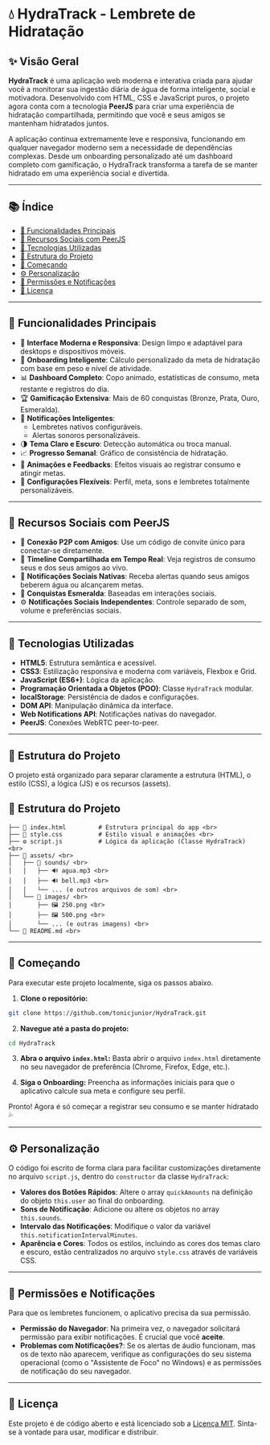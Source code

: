 # 💧 HydraTrack - Lembrete de Hidratação

## ✨ Visão Geral

**HydraTrack** é uma aplicação web moderna e interativa criada para ajudar você a monitorar sua ingestão diária de água de forma inteligente, social e motivadora. Desenvolvido com HTML, CSS e JavaScript puros, o projeto agora conta com a tecnologia **PeerJS** para criar uma experiência de hidratação compartilhada, permitindo que você e seus amigos se mantenham hidratados juntos.

A aplicação continua extremamente leve e responsiva, funcionando em qualquer navegador moderno sem a necessidade de dependências complexas. Desde um onboarding personalizado até um dashboard completo com gamificação, o HydraTrack transforma a tarefa de se manter hidratado em uma experiência social e divertida.

---

## 📚 Índice

- [🚀 Funcionalidades Principais](#🚀-funcionalidades-principais)
- [🤝 Recursos Sociais com PeerJS](#🤝-recursos-sociais-com-peerjs)
- [🧠 Tecnologias Utilizadas](#🧠-tecnologias-utilizadas)
- [📂 Estrutura do Projeto](#📂-estrutura-do-projeto)
- [🎯 Começando](#🎯-começando)
- [⚙️ Personalização](#⚙️-personalização)
- [📢 Permissões e Notificações](#📢-permissões-e-notificações)
- [📜 Licença](#📜-licença)

---

## 🚀 Funcionalidades Principais

- 📱 **Interface Moderna e Responsiva**: Design limpo e adaptável para desktops e dispositivos móveis.
- 🧠 **Onboarding Inteligente**: Cálculo personalizado da meta de hidratação com base em peso e nível de atividade.
- 📊 **Dashboard Completo**: Copo animado, estatísticas de consumo, meta restante e registros do dia.
- 🏆 **Gamificação Extensiva**: Mais de 60 conquistas (Bronze, Prata, Ouro, Esmeralda).
- 🔔 **Notificações Inteligentes**:
  - Lembretes nativos configuráveis.
  - Alertas sonoros personalizáveis.
- 🌗 **Tema Claro e Escuro**: Detecção automática ou troca manual.
- 📈 **Progresso Semanal**: Gráfico de consistência de hidratação.
- 🎉 **Animações e Feedbacks**: Efeitos visuais ao registrar consumo e atingir metas.
- 🔧 **Configurações Flexíveis**: Perfil, meta, sons e lembretes totalmente personalizáveis.

---

## 🤝 Recursos Sociais com PeerJS

- 🔗 **Conexão P2P com Amigos**: Use um código de convite único para conectar-se diretamente.
- 🔄 **Timeline Compartilhada em Tempo Real**: Veja registros de consumo seus e dos seus amigos ao vivo.
- 🔔 **Notificações Sociais Nativas**: Receba alertas quando seus amigos beberem água ou alcançarem metas.
- 💎 **Conquistas Esmeralda**: Baseadas em interações sociais.
- ⚙️ **Notificações Sociais Independentes**: Controle separado de som, volume e preferências sociais.

---

## 🧠 Tecnologias Utilizadas

- **HTML5**: Estrutura semântica e acessível.
- **CSS3**: Estilização responsiva e moderna com variáveis, Flexbox e Grid.
- **JavaScript (ES6+)**: Lógica da aplicação.
- **Programação Orientada a Objetos (POO)**: Classe `HydraTrack` modular.
- **localStorage**: Persistência de dados e configurações.
- **DOM API**: Manipulação dinâmica da interface.
- **Web Notifications API**: Notificações nativas do navegador.
- **PeerJS**: Conexões WebRTC peer-to-peer.

---

## 📂 Estrutura do Projeto
O projeto está organizado para separar claramente a estrutura (HTML), o estilo (CSS), a lógica (JS) e os recursos (assets).


## 📂 Estrutura do Projeto
 ```
├── 📄 index.html         # Estrutura principal do app <br>
├── 🎨 style.css          # Estilo visual e animações <br>
├── ⚙️ script.js          # Lógica da aplicação (Classe HydraTrack) <br>
├── 📁 assets/ <br>
│   ├── 📁 sounds/ <br>
│   │   ├── 🔊 agua.mp3 <br>
│   │   ├── 🔊 bell.mp3 <br>
│   │   └── ... (e outros arquivos de som) <br>
│   └── 📁 images/ <br>
│       ├── 🖼️ 250.png <br>
│       ├── 🖼️ 500.png <br>
│       └── ... (e outras imagens) <br>
└── 📄 README.md <br>

 ```

---

## 🎯 Começando

Para executar este projeto localmente, siga os passos abaixo.

1.  **Clone o repositório:**
   ```bash
   git clone https://github.com/tonicjunior/HydraTrack.git
   ```

2.  **Navegue até a pasta do projeto:**
   ```bash
   cd HydraTrack
   ```

3.  **Abra o arquivo `index.html`:**
   Basta abrir o arquivo `index.html` diretamente no seu navegador de preferência (Chrome, Firefox, Edge, etc.).

4.  **Siga o Onboarding:**
   Preencha as informações iniciais para que o aplicativo calcule sua meta e configure seu perfil.

Pronto! Agora é só começar a registrar seu consumo e se manter hidratado 💦

---

## ⚙️ Personalização

O código foi escrito de forma clara para facilitar customizações diretamente no arquivo `script.js`, dentro do `constructor` da classe `HydraTrack`:

-   **Valores dos Botões Rápidos**: Altere o array `quickAmounts` na definição do objeto `this.user` ao final do onboarding.
-   **Sons de Notificação**: Adicione ou altere os objetos no array `this.sounds`.
-   **Intervalo das Notificações**: Modifique o valor da variável `this.notificationIntervalMinutes`.
-   **Aparência e Cores**: Todos os estilos, incluindo as cores dos temas claro e escuro, estão centralizados no arquivo `style.css` através de variáveis CSS.

---

## 📢 Permissões e Notificações

Para que os lembretes funcionem, o aplicativo precisa da sua permissão.

-   **Permissão do Navegador**: Na primeira vez, o navegador solicitará permissão para exibir notificações. É crucial que você **aceite**.
-   **Problemas com Notificações?**: Se os alertas de áudio funcionam, mas os de texto não aparecem, verifique as configurações do seu sistema operacional (como o "Assistente de Foco" no Windows) e as permissões de notificação do seu navegador.

---

## 📜 Licença

Este projeto é de código aberto e está licenciado sob a [Licença MIT](https://opensource.org/licenses/MIT). Sinta-se à vontade para usar, modificar e distribuir.